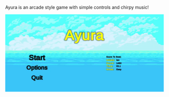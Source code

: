 Ayura is an arcade style game with simple controls and chirpy music! 

![Snippet of Ayura gameplay](AyuraGP.gif)
